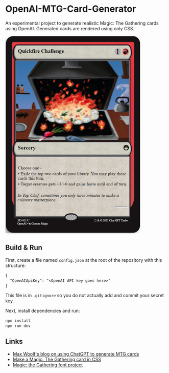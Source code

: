 # OpenAI-MTG-Card-Generator

An experimental project to generate realistic Magic: The Gathering cards using OpenAI. Generated cards are rendered using only CSS.

<img src="img\QuickfireChallenge.png">

## Build & Run

First, create a file named `config.json` at the root of the repository with this structure:

```
{
  "OpenAIApiKey": "<OpenAI API key goes here>"
}
```
This file is in `.gitignore` so you do not actually add and commit your secret key.

Next, install dependencies and run:

```
npm install
npm run dev
```

## Links

* [Max Woolf's blog on using ChatGPT to generate MTG cards](https://minimaxir.com/2023/03/new-chatgpt-overlord/)
* [Make a Magic: The Gathering card in CSS](https://codeburst.io/make-a-magic-the-gathering-card-in-css-5e4e06a5e604)
* [Magic: the Gathering font project](https://github.com/andrewgioia/mana)